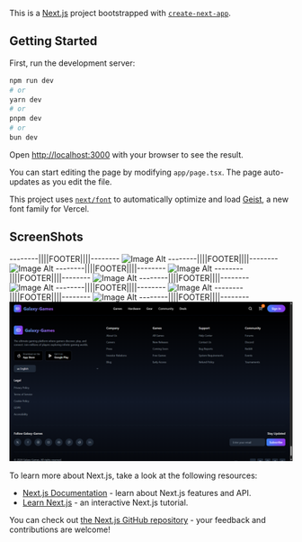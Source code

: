 This is a [Next.js](https://nextjs.org) project bootstrapped with [`create-next-app`](https://nextjs.org/docs/app/api-reference/cli/create-next-app).

## Getting Started

First, run the development server:

```bash
npm run dev
# or
yarn dev
# or
pnpm dev
# or
bun dev
```

Open [http://localhost:3000](http://localhost:3000) with your browser to see the result.

You can start editing the page by modifying `app/page.tsx`. The page auto-updates as you edit the file.

This project uses [`next/font`](https://nextjs.org/docs/app/building-your-application/optimizing/fonts) to automatically optimize and load [Geist](https://vercel.com/font), a new font family for Vercel.

## ScreenShots
 
  --------||||FOOTER||||--------
  ![Image Alt](https://github.com/faizanalisyed2776/GameHub-ongoing/blob/d3d49190d3568820ff20a0c81914efccea6584a9/HomePage.jpg)
  --------||||FOOTER||||--------
  ![Image Alt](https://github.com/faizanalisyed2776/GameHub-ongoing/blob/d3d49190d3568820ff20a0c81914efccea6584a9/HomePage.jpg)
  --------||||FOOTER||||--------
  ![Image Alt](https://github.com/faizanalisyed2776/GameHub-ongoing/blob/d3d49190d3568820ff20a0c81914efccea6584a9/HomePage.jpg)
 --------||||FOOTER||||--------
  ![Image Alt](https://github.com/faizanalisyed2776/GameHub-ongoing/blob/d3d49190d3568820ff20a0c81914efccea6584a9/HomePage.jpg)
  --------||||FOOTER||||--------
  ![Image Alt](https://github.com/faizanalisyed2776/GameHub-ongoing/blob/d3d49190d3568820ff20a0c81914efccea6584a9/HomePage.jpg)
  --------||||FOOTER||||--------
  ![Image Alt](https://github.com/faizanalisyed2776/GameHub-ongoing/blob/d3d49190d3568820ff20a0c81914efccea6584a9/HomePage.jpg)
  --------||||FOOTER||||--------
  ![Image Alt](https://github.com/faizanalisyed2776/GameHub-ongoing/blob/d3d49190d3568820ff20a0c81914efccea6584a9/HomePage.jpg)
  --------||||FOOTER||||--------
  ![Image Alt](https://github.com/faizanalisyed2776/Gamer-Galaxy/blob/1ebc8f3c92b3525186667620cf2f672d97eae749/Screenshot%202025-07-24%20113632.png)

To learn more about Next.js, take a look at the following resources:

- [Next.js Documentation](https://nextjs.org/docs) - learn about Next.js features and API.
- [Learn Next.js](https://nextjs.org/learn) - an interactive Next.js tutorial.

You can check out [the Next.js GitHub repository](https://github.com/vercel/next.js) - your feedback and contributions are welcome!
